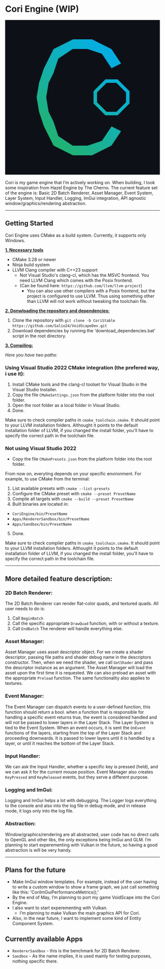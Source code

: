 # Cori Engine (WIP)

![Cori](/CoriEngine/git_logo.png?raw=true "Cori")

Cori is my game engine that I’m actively working on. When building, I took some inspiration from Hazel Engine by The Cherno. The current feature set of the engine is: Basic 2D Batch Renderer, Asset Manager, Event System, Layer System, Input Handler, Logging, ImGui integration, API agnostic window/graphics/rendering abstraction.

***

## Getting Started

Cori Engine uses CMake as a build system. Currently, it supports only Windows.

<ins>**1. Necessary tools**</ins>
- CMake 3.28 or newer 
- Ninja build system
- LLVM Clang compiler with C++23 support
	- Not Visual Studio's clang-cl, which has the MSVC frontend. You need LLVM Clang which comes with the Posix frontend. 
	- (Can be found here: `https://github.com/llvm/llvm-project`)
		- You can also use other compilers with a Posix frontend, but the project is configured to use LLVM. Thus using something other than LLVM will not work without tweaking the toolchain file.

<ins>**2. Donwloading the repository and dependencies:**</ins>

1. Clone the repository with `git clone -b CoriStable https://github.com/Salio24/VoidScapeDev.git`
2. Download dependencies by running the 'download_dependencies.bat' script in the root directory.

<ins>**3. Compiling:**</ins>

*Here you have two paths:*

### Using Visual Studio 2022 CMake integration (the prefered way, i use it):

1. Install CMake tools and the clang-cl toolset for Visual Studio in the Visual Studio Installer.
2. Copy the file `CMakeSettings.json` from the platform folder into the root folder.
3. Open the root folder as a local folder in Visual Studio.
4. Done.

Make sure to check compiler paths in `cmake_toolchain.cmake`. It should point to your LLVM installation folders. Althought it points to the default installation folder of LLVM, if you changed the install folder, you'll have to specify the correct path in the toolchain file.

### Not using Visual Studio 2022

- Copy the file `CMakePresets.json` from the platform folder into the root folder.

From now on, everyting depends on your specific environment. For example, to use CMake from the terminal:

1. List available presets with `cmake --list-presets`
2. Configure the CMake preset with `cmake --preset PresetName`
3. Compile all targets with `cmake --build --preset PresetName`
4. Built binaries are located in: 
- `CoriEngine/bin/PresetName`
- `Apps/RendererSandbox/bin/PresetName`
- `Apps/Sandbox/bin/PresetName`
5. Done.

Make sure to check compiler paths in `cmake_toolchain.cmake`. It should point to your LLVM installation folders. Althought it points to the default installation folder of LLVM, if you changed the install folder, you'll have to specify the correct path in the toolchain file.

***

## More detailed feature description:

### 2D Batch Renderer:

The 2D Batch Renderer can render flat-color quads, and textured quads. All user needs to do is:
1. Call `BeginBatch`
2. Call the specific appropriate `DrawQuad` function, with or without a texture.
3. Call `EndBatch`
The renderer will handle everything else. 

### Asset Manager:

Asset Manager uses asset descriptor object. For we create a shader descriptor, passing file paths and shader debug name in the descriptors constructor. Then, when we need the shader, we call `GetShader` and pass the descriptor instance as an argument. The Asset Manager will load the asset upon the first time it is requested. We can also preload an asset with the appropriate `Preload` function. The same functionality also applies to textures.

### Event Manager: 

The Event Manager can dispatch events to a user-defined function, this function should return a bool. when a function that is responsible for handling a specific event returns true, the event is considered handled and will not be passed to lower layers in the Layer Stack. The Layer System is tied to the Event System. When an event occurs, it is sent the `OnEvent` functions of the layers, starting from the top of the Layer Stack and proceeding downwards. It is passed to lower layers until it is handled by a layer, or until it reaches the bottom of the Layer Stack.

### Input Handler:

We can ask the Input Handler, whether a specific key is pressed (held), and we can ask it for the current mouse position. Event Manager also creates `KeyPressed` and `KeyReleased` events, but they serve a different purpose. 

### Logging and ImGui:

Logging and ImGui helps a lot with debugging. The Logger logs everything to the console and also into the log file in debug mode, and in release mode, it logs only into the log file.
	
### Abstraction:

Window/graphics/rendering are all abstracted, user code has no direct calls to OpenGL and other libs, the only exceptions being ImGui and GLM. I’m planning to start experementing with Vulkan in the future, so having a good abstraction is will be very handy. 

***

## Plans for the future

- Make ImGui window templates. For example, instead of the user having to write a custom window to show a frame graph, we just call something like this: 'CoriImGuiPerformanceMetrics();'
- By the end of May, I’m planning to port my game VoidScape into the Cori Engine.
- I also want to start experementing with Vulkan.
	- I’m planning to make Vulkan the main graphics API for Cori.
- Also, in the near future, I want to implement some kind of Entity Component System.

## Currently available Apps

- `RendererSandbox` - this is the benchmark for 2D Batch Renderer.
- `Sandbox` - As the name implies, it is used mainly for testing purposes, nothing specific there.
